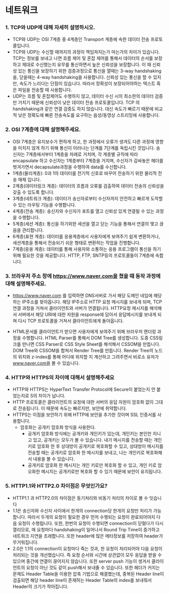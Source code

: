 # 네트워크



### 1. TCP와 UDP에 대해 자세히 설명하시오.

- TCP와 UDP는 OSI 7계층 중 4계층인 Transport 계층에 속한 데이터 전송 프로토콜입니다.
- TCP와 UDP는 수신할 때까지의 과정이 책임져지는가 마는가의 차이가 있습니다. TCP는 정보를 보내고 나면 흐름 제어 및 혼잡 제어를 통해서 데이터의 순서를 보장하고 제대로 수신했는지 유무를 통신하면서 높은 신뢰성을 보장합니다. 이 때 신뢰성 있는 통신을 보장하기 위한 검증과정으로 통신을 열때는 3-way handshaking을, 닫을때는 4-way handshaking을 사용합니다. 신뢰성 있는 통신을 할 수 있지만, 속도가 느리다는 단점이 있습니다. 따라서 정확성이 보장되어야하는 텍스트 혹은 파일을 전송할 때 사용합니다.
- UDP는 흐름 및 혼잡제어도 수행하지 않고, 데이터 수신 시의 최소한의 데이터 검증만 거치기 때문에 신뢰성이 낮은 데이터 전송 프로토콜입니다. TCP 의 handshaking과 같은 연결 검증도 하지 않습니다. 대신 속도가 빠르기 때문에 비교적 낮은 정확도에 빠른 전송속도를 요구하는 음성/동영상 스트리밍에 사용합니다.



### 2. OSI 7계층에 대해 설명해주세요.

- OSI 7계층은 유지보수가 편하게 하고, 한 과정에서 오류가 생겨도 다른 과정에 영향을 미치지 않게 하기 위해 통신이 이러나는 단계를 7단계를 독립시킨 것입니다. 송신자는 7계층에서부터 1계층을 차례로 거치며, 각 계층별 규칙에 따라 encapsulate 하고 수신자는 1계층부터 7계층을 거치며, 수신자가 감싸놓은 헤더를 벗겨가면서 decapsulate과정을 수행하여 data를 수신합니다.
- 1계층(물리계층): 0과 1의 데이터를 전기적 신호로 바꾸어 전송하기 위한 물리적 전송 매체 입니다.
- 2계층(데이터링크 계층): 데이터의 흐름과 오류를 검출하여 데이터 전송의 신뢰성을 갖출 수 있도록 합니다.
- 3계층(네트워크 계층): 데이터가 송신자로부터 수신자까지 안전하고 빠르게 도착할 수 있는 라우팅 기능을 수행합니다.
- 4계층(전송 계층): 송신자와 수신자가 포트를 열고 신뢰성 있게 연결될 수 있는 과정을 수행합니다.
- 5계층(세션 계층): 통신을 하기위한 세션을 열고 닫는 기능을 통해서 연결의 맺고 끊음을 관리합니다.
- 6계층(표현 계층): 데이터를 응용계층에서 사용자에게 보여주기 쉽게 변환하거나, 세션계층을 통해서 전송되기 쉬운 형태로 변환하는 작업을 진행합니다.
- 7계층(응용 계층): 데이터를 통해 사용자와 소통하는 응용 프로그램이 통신을 하기위해 필요한 것을 제공합니다. HTTP, FTP, SNTP등의 프로토콜들이 7계층에 속합니다.



### 3. 브라우저 주소 창에 https://www.naver.com을 쳤을 때 동작 과정에 대해 설명해주세요.

- https://www.naver.com 를 입력하면 DNS서버로 가서 해당 도메인 네임에 해당하는 IP주소를 찾아옵니다. 해당 IP주소로 HTTP 요청 메시지를 보내게 되며, TCP 연결 과정을 거쳐서 클라이언트와 서버가 연결됩니다. HTTP요청 메시지를 해석해서 서버에서 해당 URI에 대한 자원을 response에 담아서 응답메시지를 보내게 되며 다시 TCP 프로토콜을 거쳐서 클라이언트에게 돌아옵니다. 

- HTML문서를 클라이언트가 받으면 사용자에게 보여주기 위해 브라우저 랜더링 과정을 수행합니다. HTML Parser를 통해서 DOM Tree를 생성합니다. 도중 CSS링크를 만나면 CSS Parser로 CSS Style Sheet를 해석해서 CSSOM을 만듭니다. DOM Tree와 CSSOM을 합쳐서 Render Tree를 만듭니다. Render Tree의 노드의 위치와 z-index를 통해 어디에 위치할 지 계산하고 그려주면서 비로소 유저가 www.naver.com을 볼 수 있습니다.





### 4. HTTP와 HTTPS의 차이에 대해서 설명해주세요

- HTTP와 HTTPS는 HyperText Transfer Protocol에 Secure이 붙었는지 안 붙었는지로 S의 차이가 납니다.
- HTTP 프로토콜은 클라이언트의 요청에 대한 서버의 응답 자원이 암호화 없이 그대로 전송됩니다. 이 때문에 속도는 빠르지만, 보안에 취약합니다.
- HTTPS는 이점을 보안하기 위해 HTTP에 보안을 추가한 것이며 SSL 인증서를 사용합니다.
  - 암호화는 공개키 암호화 방식을 사용한다.
    - 공개키 암호화 방식에는 공개키와 개인키가 있는데, 개인키는 본인만 지니고 있고, 공개키는 모두가 볼 수 있습니다. 내가 메시지를 전송할 때는 개인키로 암호화 한 후 상대방이 공개키로 복호화할 수 있고, 상대방이 메시지를 전송할 때는 공개키로 암호화 한 메시지를 보내고, 나는 개인키로 복호화해서 내용을 볼 수 있습니다.
    - 공개키로 암호화 한 메시지는 개인 키로만 복호화 할 수 있고, 개인 키로 암오화한 메시지는 공개키로만 복호화 할 수 있기 때문에 보안이 유지됩니다.



### 5. HTTP1.1와 HTTP2.0 차이점은 무엇인가요?

- HTTP1.1 과 HTTP2.0의 차이점은 동기처리와 비동기 처리의 차이로 볼 수 잇습니다
- 1.1은 송신자와 수신자 사이에서 한개의 connection당 한개의 요청만 처리가 가능합니다. 따라서 두개의 요청이 필요한 경우 먼저 수행되는 요청이 완료되어야지 다음 요청이 수행됩니다. 또한, 한번의 요청이 수행되면 connection이 닫혔다가 다시 열리므로, 매 요청마다 handshaking이 일어나서 Round Trip Time이 증가하고 네트워크 지연을 초래합니다. 또한 header에 많은 메타정보를 저장하여 header가 무거워집니다.
- 2.0은 1.1의 connection이 요청마다 죽는 것과, 한 요청이 처리되어야 다음 요청이 처리되는 것을 개선했습니다. 즉 요청 순서와 시간에 상관없이 모두 응답을 받을 수 있으며 중간에 연결이 끊어지지 않습니다. 또한 server push 기능이 생겨서 클라이언트의 요청이 아닌 것도 같이 push해서 보내줄 수 있습니다. 또한 헤더가 커지는 문제도 Header Table을 이용한 압축 기법으로 해결했는데, 중복된 Header line이 검출되면 해당 header line이 존재하는 Header Table의 index를 보내줘서 Header의 크기가 작아집니다.